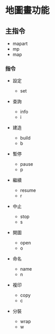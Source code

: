 # 地圖畫功能

## 主指令

- mapart
- mp
- map

### 指令

- 設定
    - set
- 查詢
    - info
    - i
- 建造
    - build
    - b
- 暫停
    - pause
    - p

- 繼續
    - resume
    - r
- 中止
    - stop
    - s
- 開圖
    - open
    - o
- 命名
    - name
    - n
- 複印
    - copy
    - c
- 分裝
    - wrap
    - w